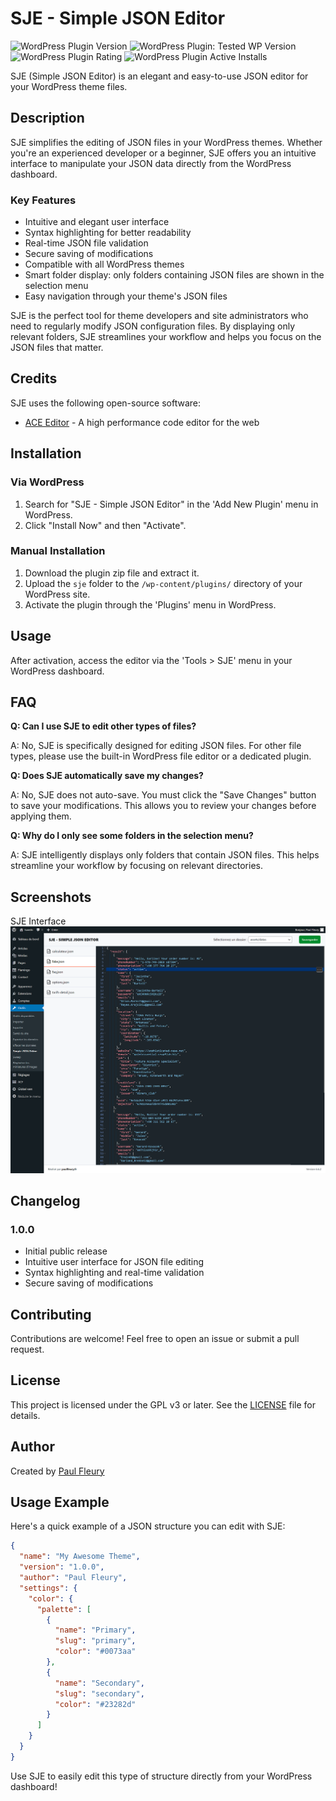 # SJE - Simple JSON Editor

![WordPress Plugin Version](https://img.shields.io/wordpress/plugin/v/sje-simple-json-editor?style=flat-square)
![WordPress Plugin: Tested WP Version](https://img.shields.io/wordpress/plugin/tested/sje-simple-json-editor?style=flat-square)
![WordPress Plugin Rating](https://img.shields.io/wordpress/plugin/rating/sje-simple-json-editor?style=flat-square)
![WordPress Plugin Active Installs](https://img.shields.io/wordpress/plugin/installs/sje-simple-json-editor?style=flat-square)

SJE (Simple JSON Editor) is an elegant and easy-to-use JSON editor for your WordPress theme files.

## Description

SJE simplifies the editing of JSON files in your WordPress themes. Whether you're an experienced developer or a beginner, SJE offers you an intuitive interface to manipulate your JSON data directly from the WordPress dashboard.

### Key Features

- Intuitive and elegant user interface
- Syntax highlighting for better readability
- Real-time JSON file validation
- Secure saving of modifications
- Compatible with all WordPress themes
- Smart folder display: only folders containing JSON files are shown in the selection menu
- Easy navigation through your theme's JSON files

SJE is the perfect tool for theme developers and site administrators who need to regularly modify JSON configuration files. By displaying only relevant folders, SJE streamlines your workflow and helps you focus on the JSON files that matter.

## Credits

SJE uses the following open-source software:

- [ACE Editor](https://ace.c9.io/) - A high performance code editor for the web

## Installation

### Via WordPress

1. Search for "SJE - Simple JSON Editor" in the 'Add New Plugin' menu in WordPress.
2. Click "Install Now" and then "Activate".

### Manual Installation

1. Download the plugin zip file and extract it.
2. Upload the `sje` folder to the `/wp-content/plugins/` directory of your WordPress site.
3. Activate the plugin through the 'Plugins' menu in WordPress.

## Usage

After activation, access the editor via the 'Tools > SJE' menu in your WordPress dashboard.

## FAQ

**Q: Can I use SJE to edit other types of files?**

A: No, SJE is specifically designed for editing JSON files. For other file types, please use the built-in WordPress file editor or a dedicated plugin.

**Q: Does SJE automatically save my changes?**

A: No, SJE does not auto-save. You must click the "Save Changes" button to save your modifications. This allows you to review your changes before applying them.

**Q: Why do I only see some folders in the selection menu?**

A: SJE intelligently displays only folders that contain JSON files. This helps streamline your workflow by focusing on relevant directories.


## Screenshots

SJE Interface
![SJE Interface](assets/screenshot-1.png)

## Changelog

### 1.0.0
- Initial public release
- Intuitive user interface for JSON file editing
- Syntax highlighting and real-time validation
- Secure saving of modifications

## Contributing

Contributions are welcome! Feel free to open an issue or submit a pull request.

## License

This project is licensed under the GPL v3 or later. See the [LICENSE](https://www.gnu.org/licenses/gpl-3.0.html) file for details.

## Author

Created by [Paul Fleury](https://paulfleury.fr)

## Usage Example

Here's a quick example of a JSON structure you can edit with SJE:

```json
{
  "name": "My Awesome Theme",
  "version": "1.0.0",
  "author": "Paul Fleury",
  "settings": {
    "color": {
      "palette": [
        {
          "name": "Primary",
          "slug": "primary",
          "color": "#0073aa"
        },
        {
          "name": "Secondary",
          "slug": "secondary",
          "color": "#23282d"
        }
      ]
    }
  }
}
```

Use SJE to easily edit this type of structure directly from your WordPress dashboard!